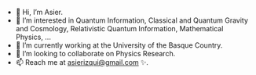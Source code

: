 - 👋 Hi, I’m Asier.
- 👀 I’m interested in Quantum Information, Classical and Quantum Gravity and Cosmology, Relativistic Quantum Information, Mathematical Physics, ...
- 🌱 I’m currently working at the University of the Basque Country.
- 💞️ I’m looking to collaborate on Physics Research.
- 📫 Reach me at asierizqui@gmail.com ✨.
